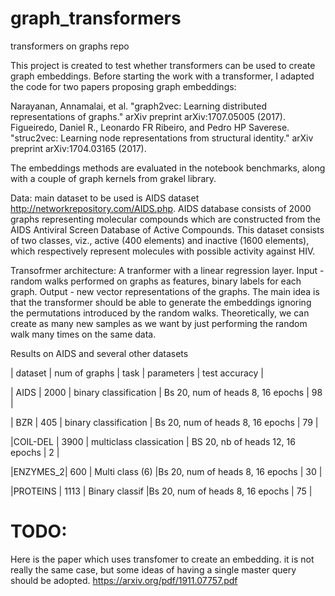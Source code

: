 # graph_transformers
transformers on graphs repo

This project is created to test whether transformers can be used to create graph embeddings. 
Before starting the work with a transformer, I adapted the code for two papers proposing graph embeddings:

Narayanan, Annamalai, et al. "graph2vec: Learning distributed representations of graphs." arXiv preprint arXiv:1707.05005 (2017).
Figueiredo, Daniel R., Leonardo FR Ribeiro, and Pedro HP Saverese. "struc2vec: Learning node representations from structural identity." arXiv preprint arXiv:1704.03165 (2017).

The embeddings methods are evaluated in the notebook benchmarks, along with a couple of graph kernels from grakel library.

Data: main dataset to be used is AIDS dataset http://networkrepository.com/AIDS.php.
AIDS database consists of 2000 graphs representing molecular compounds which are
constructed from the AIDS Antiviral Screen Database of Active Compounds. This dataset consists of two
classes, viz., active (400 elements) and inactive (1600 elements), which respectively represent molecules with
possible activity against HIV.

Transofrmer architecture:
A tranformer with a linear regression layer.
Input - random walks performed on graphs as features, binary labels for each graph.
Output - new vector representations of the graphs. The main idea is that the transformer should be able to generate the embeddings 
ignoring the permutations introduced by the random walks. 
Theoretically, we can create as many new samples as we want by just performing the random walk many times on the same data.

Results on AIDS and several other datasets

| dataset | num of graphs |          task           |           parameters             | test accuracy  |

|  AIDS   |     2000      |  binary classification  | Bs 20, num of heads 8, 16 epochs |      98        |

|   BZR   |     405       |  binary classification  | Bs 20, num of heads 8, 16 epochs |      79        |

|COIL-DEL |    3900       | multiclass classication | BS 20, nb of heads 12, 16 epochs |       2        |

|ENZYMES_2|     600       |     Multi class (6)     |Bs 20, num of heads 8, 16 epochs  |       30       |

|PROTEINS |    1113       |     Binary classif      |Bs 20, num of heads 8, 16 epochs  |       75       |



# TODO: 
Here is the paper which uses transfomer to create an embedding.  it is not really the same case, but some ideas of having a single master query should be adopted.
https://arxiv.org/pdf/1911.07757.pdf

